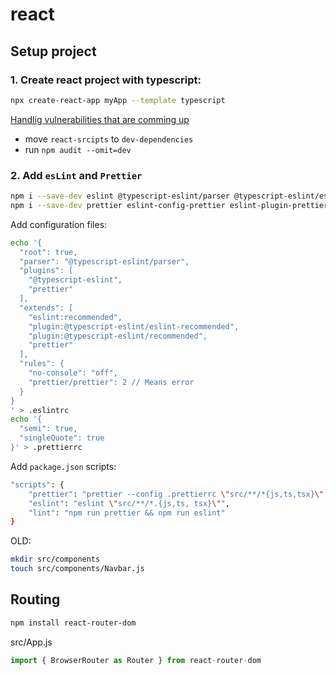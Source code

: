 # react

## Setup project

### 1. Create react project with typescript:
```bash
npx create-react-app myApp --template typescript
```
[Handlig vulnerabilities that are comming up](https://github.com/facebook/create-react-app/issues/11174)
- move `react-srcipts` to `dev-dependencies`
- run `npm audit --omit=dev`



### 2. Add `esLint` and `Prettier`
```bash
npm i --save-dev eslint @typescript-eslint/parser @typescript-eslint/eslint-plugin
npm i --save-dev prettier eslint-config-prettier eslint-plugin-prettier
```

Add configuration files:
```bash
echo '{
  "root": true,
  "parser": "@typescript-eslint/parser",
  "plugins": [
    "@typescript-eslint",
    "prettier"
  ],
  "extends": [
    "eslint:recommended",
    "plugin:@typescript-eslint/eslint-recommended",
    "plugin:@typescript-eslint/recommended",
    "prettier"
  ],
  "rules": {
    "no-console": "off",
    "prettier/prettier": 2 // Means error
  }
}
' > .eslintrc
echo '{
  "semi": true,
  "singleQuote": true
}' > .prettierrc

```

Add `package.json` scripts:
```bash
"scripts": {
    "prettier": "prettier --config .prettierrc \"src/**/*{js,ts,tsx}\" --write",
    "eslint": "eslint \"src/**/*.{js,ts, tsx}\"",
    "lint": "npm run prettier && npm run eslint"
}
```


OLD:

```bash
mkdir src/components
touch src/components/Navbar.js
```

## Routing

```bash
npm install react-router-dom
```

src/App.js
```javascript
import { BrowserRouter as Router } from react-router-dom
```


